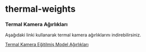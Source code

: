 # thermal-weights
### Termal Kamera Ağırlıkları
Aşağıdaki linki kullanarak termal kamera ağırlıklarını indirebilirsiniz.

[Termal Kamera Eğitilmiş Model Ağırlıkları](https://drive.google.com/file/d/1tC-lDG8P4qFYmNCTeoT4zRncpYgaEMnI/view?usp=sharing)
